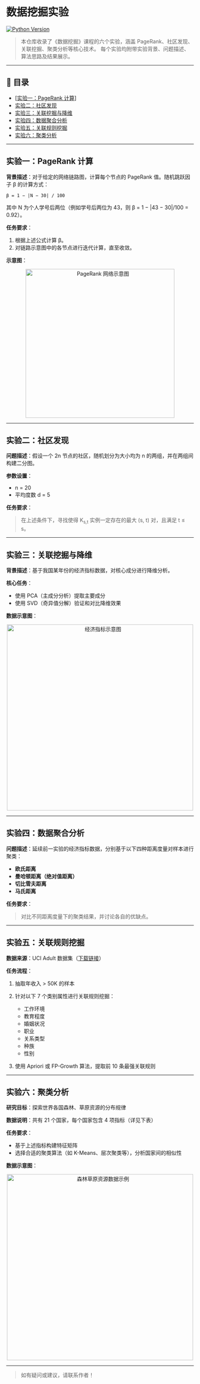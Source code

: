 <!-- README.md -->

# 数据挖掘实验

[![Python Version](https://img.shields.io/badge/python-3.8%2B-blue.svg)]()

> 本仓库收录了《数据挖掘》课程的六个实验，涵盖 PageRank、社区发现、关联挖掘、聚类分析等核心技术。
> 每个实验均附带实验背景、问题描述、算法思路及结果展示。

---

## 📑 目录

* [[实验一：PageRank 计算](https://github.com/Aaaaxl/data-mining/tree/master/PageRank)]
* [实验二：社区发现](#实验二-社区发现)
* [实验三：关联挖掘与降维](#实验三-关联挖掘与降维)
* [实验四：数据聚合分析](#实验四-数据聚合分析)
* [实验五：关联规则挖掘](#实验五-关联规则挖掘)
* [实验六：聚类分析](#实验六-聚类分析)

---

## 实验一：PageRank 计算

**背景描述**：对于给定的网络链路图，计算每个节点的 PageRank 值。随机跳跃因子 β 的计算方式：

```text
β = 1 − |N − 30| / 100
```

其中 N 为个人学号后两位（例如学号后两位为 43，则 β = 1 − |43 − 30|/100 = 0.92）。

**任务要求**：

1. 根据上述公式计算 β。
2. 对链路示意图中的各节点进行迭代计算，直至收敛。

**示意图**：

<p align="center">
  <img src="https://github.com/user-attachments/assets/f5dec573-2542-4377-be57-3b2e1fb006bb" alt="PageRank 网络示意图" width="400" />
</p>

---

## 实验二：社区发现

**问题描述**：假设一个 2n 节点的社区，随机划分为大小均为 n 的两组，并在两组间构建二分图。

**参数设置**：

* n = 20
* 平均度数 d = 5

**任务要求**：

> 在上述条件下，寻找使得 K<sub>s,t</sub> 实例一定存在的最大 (s, t) 对，且满足 t ≤ s。

---

## 实验三：关联挖掘与降维

**背景描述**：基于我国某年份的经济指标数据，对核心成分进行降维分析。

**核心任务**：

* 使用 PCA（主成分分析）提取主要成分
* 使用 SVD（奇异值分解）验证和对比降维效果

**数据示意图**：

<p align="center">
  <img src="https://github.com/user-attachments/assets/5de584bb-fd71-448f-9811-91aae7598f73" alt="经济指标示意图" width="500" />
</p>

---

## 实验四：数据聚合分析

**问题描述**：延续前一实验的经济指标数据，分别基于以下四种距离度量对样本进行聚类：

* **欧氏距离**
* **曼哈顿距离（绝对值距离）**
* **切比雪夫距离**
* **马氏距离**

**任务要求**：

> 对比不同距离度量下的聚类结果，并讨论各自的优缺点。

---

## 实验五：关联规则挖掘

**数据来源**：UCI Adult 数据集（[下载链接](https://archive.ics.uci.edu/ml/datasets/Adult)）

**任务流程**：

1. 抽取年收入 > 50K 的样本
2. 针对以下 7 个类别属性进行关联规则挖掘：

   * 工作环境
   * 教育程度
   * 婚姻状况
   * 职业
   * 关系类型
   * 种族
   * 性别
3. 使用 Apriori 或 FP-Growth 算法，提取前 10 条最强关联规则

---

## 实验六：聚类分析

**研究目标**：探索世界各国森林、草原资源的分布规律

**数据说明**：共有 21 个国家，每个国家包含 4 项指标（详见下表）

**任务要求**：

* 基于上述指标构建特征矩阵
* 选择合适的聚类算法（如 K-Means、层次聚类等），分析国家间的相似性

**数据示意图**：

<p align="center">
  <img src="https://github.com/user-attachments/assets/0318ae64-db4c-4af7-8837-c5bf85e01f98" alt="森林草原资源数据示例" width="500" />
</p>

---

> 如有疑问或建议，请联系作者！
